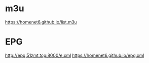 
# m3u
https://homenet6.github.io/list.m3u
# EPG
http://epg.51zmt.top:8000/e.xml
https://homenet6.github.io/epg.xml


